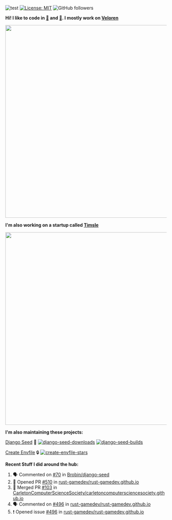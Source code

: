 ![test](https://hits.seeyoufarm.com/api/count/incr/badge.svg?url=https://github.com/AngelOnFira)
[![License: MIT](https://img.shields.io/badge/License-MIT-yellow.svg)](https://opensource.org/licenses/MIT)
![GitHub followers](https://img.shields.io/github/followers/angelonfira?style=social)

**Hi! I like to code in [:crab:](https://www.rust-lang.org/) and [:snake:](https://www.python.org/). I mostly work on [Veloren](https://veloren.net)**

<p align="center">
  <img width="600" src="https://media.discordapp.net/attachments/444005079410802699/730566298073038949/rsz_5f0656b6aa176.png">
</p>

**I'm also working on a startup called [Timsle](https://timsle.com)**

<p align="center">
  <img width="600" src="https://media.discordapp.net/attachments/444005079410802699/730566842674053130/rsz_5f0657242abb4.png">
</p>

**I'm also maintaining these projects:**

[Django Seed](https://github.com/Brobin/django-seed)
:seedling:
[![django-seed-downloads](https://pepy.tech/badge/django-seed)](https://pepy.tech/project/django-seed)
[![django-seed-builds](https://github.com/Brobin/django-seed/workflows/Test/badge.svg)](https://github.com/Brobin/django-seed)

[Create Envfile](https://github.com/SpicyPizza/create-envfile)
:lock:
[![create-envfile-stars](https://img.shields.io/github/stars/SpicyPizza/create-envfile?style=social)](https://github.com/SpicyPizza/create-envfile)

**Recent Stuff I did around the hub:**

<!--START_SECTION:activity-->
1. 🗣 Commented on [#70](https://github.com/Brobin/django-seed/issues/70) in [Brobin/django-seed](https://github.com/Brobin/django-seed)
2. 💪 Opened PR [#510](https://github.com/rust-gamedev/rust-gamedev.github.io/pull/510) in [rust-gamedev/rust-gamedev.github.io](https://github.com/rust-gamedev/rust-gamedev.github.io)
3. 🎉 Merged PR [#103](https://github.com/CarletonComputerScienceSociety/carletoncomputersciencesociety.github.io/pull/103) in [CarletonComputerScienceSociety/carletoncomputersciencesociety.github.io](https://github.com/CarletonComputerScienceSociety/carletoncomputersciencesociety.github.io)
4. 🗣 Commented on [#496](https://github.com/rust-gamedev/rust-gamedev.github.io/issues/496) in [rust-gamedev/rust-gamedev.github.io](https://github.com/rust-gamedev/rust-gamedev.github.io)
5. ❗️ Opened issue [#496](https://github.com/rust-gamedev/rust-gamedev.github.io/issues/496) in [rust-gamedev/rust-gamedev.github.io](https://github.com/rust-gamedev/rust-gamedev.github.io)
<!--END_SECTION:activity-->
